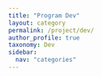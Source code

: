 ```yaml
---
title: "Program Dev"
layout: category
permalink: /project/dev/
author_profile: true
taxonomy: Dev
sidebar:
  nav: "categories"
---
```

